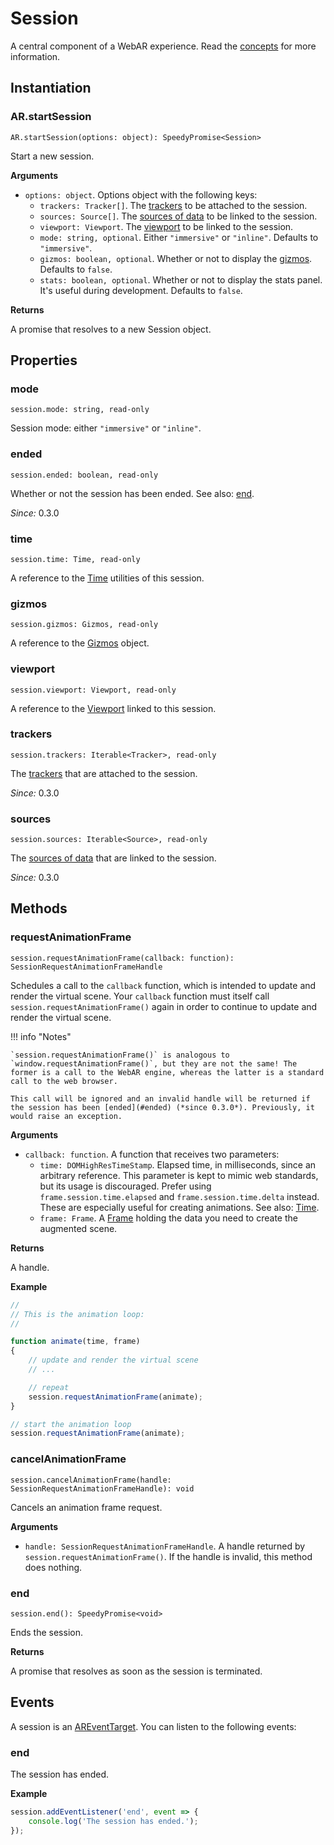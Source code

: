 # Session

A central component of a WebAR experience. Read the [concepts](../getting-started/concepts.md) for more information.

## Instantiation

### AR.startSession

`AR.startSession(options: object): SpeedyPromise<Session>`

Start a new session.

**Arguments**

* `options: object`. Options object with the following keys:
    * `trackers: Tracker[]`. The [trackers](tracker.md) to be attached to the session.
    * `sources: Source[]`. The [sources of data](source.md) to be linked to the session.
    * `viewport: Viewport`. The [viewport](viewport.md) to be linked to the session.
    * `mode: string, optional`. Either `"immersive"` or `"inline"`. Defaults to `"immersive"`.
    * `gizmos: boolean, optional`. Whether or not to display the [gizmos](gizmos.md). Defaults to `false`.
    * `stats: boolean, optional`. Whether or not to display the stats panel. It's useful during development. Defaults to `false`.

**Returns**

A promise that resolves to a new Session object.

## Properties

### mode

`session.mode: string, read-only`

Session mode: either `"immersive"` or `"inline"`.

### ended

`session.ended: boolean, read-only`

Whether or not the session has been ended. See also: [end](#end).

*Since:* 0.3.0

### time

`session.time: Time, read-only`

A reference to the [Time](time.md) utilities of this session.

### gizmos

`session.gizmos: Gizmos, read-only`

A reference to the [Gizmos](gizmos.md) object.

### viewport

`session.viewport: Viewport, read-only`

A reference to the [Viewport](viewport.md) linked to this session.

### trackers

`session.trackers: Iterable<Tracker>, read-only`

The [trackers](tracker.md) that are attached to the session.

*Since:* 0.3.0

### sources

`session.sources: Iterable<Source>, read-only`

The [sources of data](source.md) that are linked to the session.

*Since:* 0.3.0

## Methods

### requestAnimationFrame

`session.requestAnimationFrame(callback: function): SessionRequestAnimationFrameHandle`

Schedules a call to the `callback` function, which is intended to update and render the virtual scene. Your `callback` function must itself call `session.requestAnimationFrame()` again in order to continue to update and render the virtual scene.

!!! info "Notes"

    `session.requestAnimationFrame()` is analogous to `window.requestAnimationFrame()`, but they are not the same! The former is a call to the WebAR engine, whereas the latter is a standard call to the web browser.

    This call will be ignored and an invalid handle will be returned if the session has been [ended](#ended) (*since 0.3.0*). Previously, it would raise an exception.

**Arguments**

* `callback: function`. A function that receives two parameters:
    * `time: DOMHighResTimeStamp`. Elapsed time, in milliseconds, since an arbitrary reference. This parameter is kept to mimic web standards, but its usage is discouraged. Prefer using `frame.session.time.elapsed` and `frame.session.time.delta` instead. These are especially useful for creating animations. See also: [Time](time.md).
    * `frame: Frame`. A [Frame](frame.md) holding the data you need to create the augmented scene.

**Returns**

A handle.

**Example**

```js
//
// This is the animation loop:
//

function animate(time, frame)
{
    // update and render the virtual scene
    // ...

    // repeat
    session.requestAnimationFrame(animate);
}

// start the animation loop
session.requestAnimationFrame(animate);
```

### cancelAnimationFrame

`session.cancelAnimationFrame(handle: SessionRequestAnimationFrameHandle): void`

Cancels an animation frame request.

**Arguments**

* `handle: SessionRequestAnimationFrameHandle`. A handle returned by `session.requestAnimationFrame()`. If the handle is invalid, this method does nothing.

### end

`session.end(): SpeedyPromise<void>`

Ends the session.

**Returns**

A promise that resolves as soon as the session is terminated.

## Events

A session is an [AREventTarget](ar-event-target.md). You can listen to the following events:

### end

The session has ended.

**Example**

```js
session.addEventListener('end', event => {
    console.log('The session has ended.');
});
```